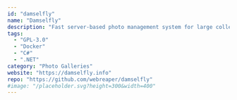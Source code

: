 ```yaml
---
id: "damselfly"
name: "Damselfly"
description: "Fast server-based photo management system for large collections of images. Includes face detection, face & object recognition, powerful search, and EXIF Keyword tagging. Runs on Linux, MacOS and Windows."
tags:
  - "GPL-3.0"
  - "Docker"
  - "C#"
  - ".NET"
category: "Photo Galleries"
website: "https://damselfly.info"
repo: "https://github.com/webreaper/damselfly"
#image: "/placeholder.svg?height=300&width=400"
---
```



